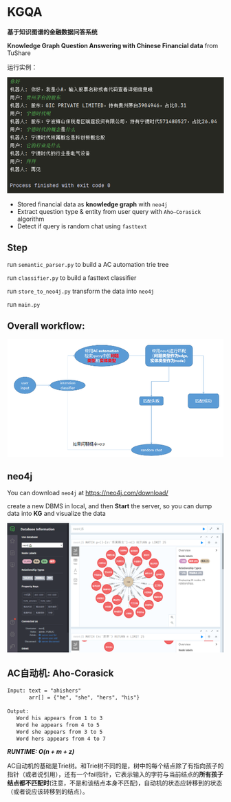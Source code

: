 # KGQA

**基于知识图谱的金融数据问答系统**

**Knowledge Graph Question Answering with Chinese Financial data** from TuShare



运行实例：

![image-20211223193845972](https://raw.githubusercontent.com/hyqshr/MD_picgo/main/image-20211223193845972.png)



- Stored financial data as **knowledge graph** with ```neo4j```
- Extract question type & entity from user query  with ```Aho–Corasick```  algorithm
- Detect if query is random chat using ```fasttext```



## Step

run ```semantic_parser.py``` to build a AC automation trie tree

run ```classifier.py``` to build a fasttext classifier

run ```store_to_neo4j.py``` transform the data into ```neo4j```

run ```main.py```





## Overall workflow:

![image-20211223192547920](https://raw.githubusercontent.com/hyqshr/MD_picgo/main/image-20211223192547920.png)



## neo4j

You can download ```neo4j``` at  https://neo4j.com/download/

create a new DBMS in local, and then **Start** the server, so you can dump data into **KG** and visualize the data



![image-20211223195133657](https://raw.githubusercontent.com/hyqshr/MD_picgo/main/image-20211223195133657.png)

## AC自动机: Aho-Corasick



```
Input: text = "ahishers"    
       arr[] = {"he", "she", "hers", "his"}

Output:
   Word his appears from 1 to 3
   Word he appears from 4 to 5
   Word she appears from 3 to 5
   Word hers appears from 4 to 7
```

***RUNTIME: O(n + m + z)*** 

AC自动机的基础是Trie树。和Trie树不同的是，树中的每个结点除了有指向孩子的指针（或者说引用），还有一个fail指针，它表示输入的字符与当前结点的**所有孩子结点都不匹配时**(注意，不是和该结点本身不匹配)，自动机的状态应转移到的状态（或者说应该转移到的结点）。

